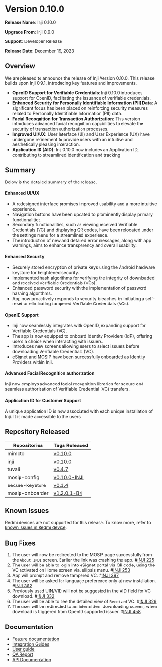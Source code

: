# Version 0.10.0

**Release Name**: Inji 0.10.0

**Upgrade From**: Inji 0.9.0

**Support**: Developer Release

**Release Date**: December 19, 2023

## Overview

We are pleased to announce the release of Inji Version 0.10.0. This release builds upon Inji 0.9.1, introducing key features and improvements.

* **OpenID Support for Verifiable Credentials**: Inji 0.10.0 introduces support for OpenID, facilitating the issuance of verifiable credentials.
* **Enhanced Security for Personally Identifiable Information (PII) Data**: A significant focus has been placed on reinforcing security measures related to Personally Identifiable Information (PII) data.
* **Facial Recognition for Transaction Authorization**: This version introduces advanced facial recognition capabilities to elevate the security of transaction authorization processes.
* **Improved UI/UX**: User Interface (UI) and User Experience (UX) have undergone refinement to provide users with an intuitive and aesthetically pleasing interaction.
* **Application ID (AID)**: Inji 0.10.0 now includes an Application ID, contributing to streamlined identification and tracking.

## Summary

Below is the detailed summary of the release.

#### Enhanced UI/UX

* A redesigned interface promises improved usability and a more intuitive experience.
* Navigation buttons have been updated to prominently display primary functionalities.
* Secondary functionalities, such as viewing received Verifiable Credentials (VC) and displaying QR codes, have been relocated under the settings menu for a streamlined experience.
* The introduction of new and detailed error messages, along with app warnings, aims to enhance transparency and overall usability.

#### Enhanced Security

* Securely stored encryption of private keys using the Android hardware keystore for heightened security.
* Implemented hash algorithms for verifying the integrity of downloaded and received Verifiable Credentials (VCs).
* Enhanced password security with the implementation of password hashing algorithms.
* App now proactively responds to security breaches by initiating a self-reset or eliminating tampered Verifiable Credentials (VCs).

#### OpenID Support

* Inji now seamlessly integrates with OpenID, expanding support for Verifiable Credentials (VC).
* The app is now equipped to onboard Identity Providers (IdP), offering users a choice when interacting with issuers.
* Introduces new screens allowing users to select issuers before downloading Verifiable Credentials (VC).
* eSignet and MOSIP have been successfully onboarded as Identity Providers within Inji.

#### Advanced Facial Recognition authorization

Inji now employs advanced facial recognition libraries for secure and seamless authorization of Verifiable Credential (VC) transfers.

#### Application ID for Customer Support

A unique application ID is now associated with each unique installation of Inji. It is made accessible to the users.

## Repository Released

| **Repositories** | **Tags Released**                                                         |
| ---------------- | ------------------------------------------------------------------------- |
| mimoto           | [v0.10.0](https://github.com/mosip/mimoto/tree/v0.10.0)                   |
| inji             | [v0.10.0](https://github.com/mosip/inji/tree/v0.10.0)                     |
| tuvali           | [v0.4.7](https://github.com/mosip/tuvali/tree/v0.4.7)                     |
| mosip-config     | [v0.10.0-INJI](https://github.com/mosip/mosip-config/tree/v0.10.0-INJI)   |
| secure-keystore  | [v0.1.4](https://github.com/mosip/secure-keystore/tree/v0.1.4)            |
| mosip-onboarder  | [v1.2.0.1-B4](https://github.com/mosip/mosip-onboarding/tree/v1.2.0.1-B4) |

## Known Issues

Redmi devices are not supported for this release. To know more, refer to [known issues in Redmi device](https://mosip.atlassian.net/issues/?filter=-4\&jql=labels%20%3D%20redmi%20order%20by%20created%20DESC).

## Bug Fixes

1. The user will now be redirected to the MOSIP page successfully from the `About INJI` screen. Earlier the link was crashing the app. #[INJI 225](https://mosip.atlassian.net/browse/INJI-225)
2. The user will be able to login into eSignet portal via QR code, using the VC activated on Home screen via. ellipsis menu. #[INJI 253](https://mosip.atlassian.net/browse/INJI-253)
3. App will prompt and remove tampered VC. #[INJI 397](https://mosip.atlassian.net/browse/INJI-397)
4. The user will be asked for language preference only at new installation. #[INJI 362](https://mosip.atlassian.net/browse/INJI-362)
5. Previously used UIN/VID will not be suggested in the AID field for VC download. #[INJI 332](https://mosip.atlassian.net/browse/INJI-332)
6. The user will be able to see the detailed view of `Received` VC. #[INJI 329](https://mosip.atlassian.net/browse/INJI-329)
7. The user will be redirected to an intermittent downloading screen, when download is triggered from OpenID supported issuer. #[INJI 458](https://mosip.atlassian.net/browse/INJI-458)

## Documentation

* [Feature documentation](architecture/features.md)
* [Integration Guides](integration-guide/)
* [User guide](end-user-guide.md)
* [QA Report](test-report-0.10.0.md)
* [API Documentation](https://github.com/mosip/mimoto/tree/release-0.10.0/docs/postman-collections)
